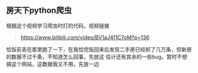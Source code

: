 ## 房天下python爬虫

根据这个视频学习爬虫时打的代码，视频链接
>https://www.bilibili.com/video/BV1aJ411C7oM?p=136

恰饭前丢在那里跑了一下，在我恰完饭回来后发现二手房已经抓了几万条，但新房的数据不过千条，不知道怎么回事，先放这
估计还有其余的一些bug，暂时不想搞这个网站，这数据我又不用，先放一边
